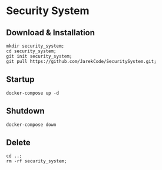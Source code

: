 # Security System
## Download & Installation
    mkdir security_system;
    cd security_system;
	git init security_system;
	git pull https://github.com/JarekCode/SecuritySystem.git;

## Startup
	docker-compose up -d

## Shutdown
	docker-compose down

## Delete
	cd ..;
	rm -rf security_system;
